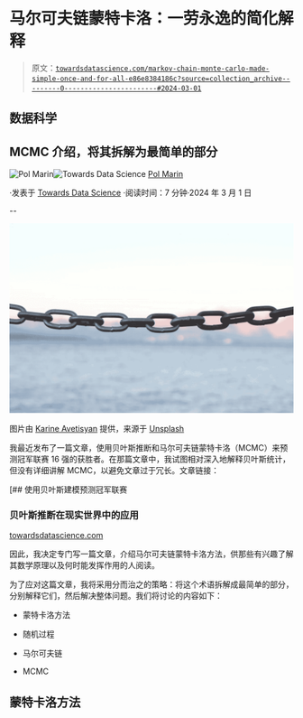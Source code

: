 # 马尔可夫链蒙特卡洛：一劳永逸的简化解释

> 原文：[`towardsdatascience.com/markov-chain-monte-carlo-made-simple-once-and-for-all-e86e8384186c?source=collection_archive---------0-----------------------#2024-03-01`](https://towardsdatascience.com/markov-chain-monte-carlo-made-simple-once-and-for-all-e86e8384186c?source=collection_archive---------0-----------------------#2024-03-01)

## 数据科学

## MCMC 介绍，将其拆解为最简单的部分

[](https://polmarin.medium.com/?source=post_page---byline--e86e8384186c--------------------------------)![Pol Marin](https://polmarin.medium.com/?source=post_page---byline--e86e8384186c--------------------------------)[](https://towardsdatascience.com/?source=post_page---byline--e86e8384186c--------------------------------)![Towards Data Science](https://towardsdatascience.com/?source=post_page---byline--e86e8384186c--------------------------------) [Pol Marin](https://polmarin.medium.com/?source=post_page---byline--e86e8384186c--------------------------------)

·发表于 [Towards Data Science](https://towardsdatascience.com/?source=post_page---byline--e86e8384186c--------------------------------) ·阅读时间：7 分钟·2024 年 3 月 1 日

--

![](img/2e2af6b85503a7f9363f34f4efe0762f.png)

图片由 [Karine Avetisyan](https://unsplash.com/@kar111?utm_source=medium&utm_medium=referral) 提供，来源于 [Unsplash](https://unsplash.com/?utm_source=medium&utm_medium=referral)

我最近发布了一篇文章，使用贝叶斯推断和马尔可夫链蒙特卡洛（MCMC）来预测冠军联赛 16 强的获胜者。在那篇文章中，我试图相对深入地解释贝叶斯统计，但没有详细讲解 MCMC，以避免文章过于冗长。文章链接：

[](/using-bayesian-modeling-to-predict-the-champions-league-8ebb069006ba?source=post_page-----e86e8384186c--------------------------------) [## 使用贝叶斯建模预测冠军联赛

### 贝叶斯推断在现实世界中的应用

[towardsdatascience.com](https://towardsdatascience.com/using-bayesian-modeling-to-predict-the-champions-league-8ebb069006ba?source=post_page-----e86e8384186c--------------------------------)

因此，我决定专门写一篇文章，介绍马尔可夫链蒙特卡洛方法，供那些有兴趣了解其数学原理以及何时能发挥作用的人阅读。

为了应对这篇文章，我将采用分而治之的策略：将这个术语拆解成最简单的部分，分别解释它们，然后解决整体问题。我们将讨论的内容如下：

+   蒙特卡洛方法

+   随机过程

+   马尔可夫链

+   MCMC

## 蒙特卡洛方法
